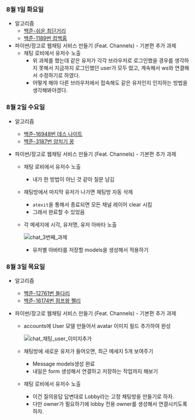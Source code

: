 ### 8월 1일 화요일

- 알고리즘
  - [백준-쉬운 최단거리](https://github.com/sc303030/algorithm_practice/blob/113069300ec68a8df48596ba033f4a8f973ef877/6.BFS/%5B%EB%B0%B1%EC%A4%80%5D%20%EC%89%AC%EC%9A%B4%20%EC%B5%9C%EB%8B%A8%EA%B1%B0%EB%A6%AC%20%ED%8C%8C%EC%9D%B4%EC%8D%AC.md)
  - [백준-1189번 컴백홈](https://github.com/sc303030/algorithm_practice/blob/a75375df08b02087af9ac9bb3afa225363612e11/5.DFS/%5B%EB%B0%B1%EC%A4%80%5D%201189%EB%B2%88%20%EC%BB%B4%EB%B0%B1%ED%99%88%20%ED%8C%8C%EC%9D%B4%EC%8D%AC.md)
- 파이썬/장고로 웹채팅 서비스 만들기 (Feat. Channels) - 기본편 추가 과제
  - 채팅 로비에서 유저수 노출
    - 위 과제를 했는데 같은 유저가 각각 브라우저로 로그인했을 경우를 생각하지 못해서 지금까지 로그인했던 user가 모두 떴고, 계속해서 ws와 연결해서 수정하기로 하였다.
    - 어떻게 해야 다른 브라우저에서 접속해도 같은 유저인지 인지하는 방법을 생각해봐야겠다.

### 8월 2일 수요일

- 알고리즘
  - [백준-16948번 데스 나이트](https://github.com/sc303030/algorithm_practice/blob/e60020748048729f2da0c289044b38b0aa236bbd/6.BFS/%5B%EB%B0%B1%EC%A4%80%5D%2016948%EB%B2%88%20%EB%8D%B0%EC%8A%A4%20%EB%82%98%EC%9D%B4%ED%8A%B8%20%ED%8C%8C%EC%9D%B4%EC%8D%AC.md)
  - [백준-3187번 양치기 꿍](https://github.com/sc303030/algorithm_practice/blob/bf9e720f554a436640dab1c1edccceb0ca123edd/5.DFS/%5B%EB%B0%B1%EC%A4%80%5D%203187%EB%B2%88%20%EC%96%91%EC%B9%98%EA%B8%B0%20%EA%BF%8D%20%ED%8C%8C%EC%9D%B4%EC%8D%AC.md)

- 파이썬/장고로 웹채팅 서비스 만들기 (Feat. Channels) - 기본편 추가 과제

  - 채팅 로비에서 유저수 노출

    - 내가 한 방법이 아닌 것 같아 질문 남김

  - 채팅방에서 마지막 유저가 나가면 채팅방 자동 삭제

    - `atexit`을 통해서 종료되면 모든 채널 레이어 clear 시킴
    - 그래서 완료할 수 있었음

  - 각 메세지에 시각, 유저명, 유저 아바타 노출

    ![chat_3번째_과제](https://github.com/sc303030/tstory_img/assets/52574837/f91f8ffa-439f-42b4-a138-9c844135e31a)

    - 유저별 아바타를 저장할 models을 생성해서 적용하기

### 8월 3일 목요일

- 알고리즘
  - [백준-12761번 돌다리](https://github.com/sc303030/algorithm_practice/blob/c33a049a4ea8f0ab3488279311d9c5ece1cbb39b/6.BFS/%5B%EB%B0%B1%EC%A4%80%5D%2012761%EB%B2%88%20%EB%8F%8C%EB%8B%A4%EB%A6%AC%20%ED%8C%8C%EC%9D%B4%EC%8D%AC.md)
  - [백준-16174번 점프왕 쩰리](https://github.com/sc303030/algorithm_practice/blob/f748d0c92d61fc00b7f66fa3f1805463cf4f8e5c/5.DFS/%5B%EB%B0%B1%EC%A4%80%5D%2016174%EB%B2%88%20%EC%A0%90%ED%94%84%EC%99%95%20%EC%A9%B0%EB%A6%AC(Large)%20%ED%8C%8C%EC%9D%B4%EC%8D%AC.md)

- 파이썬/장고로 웹채팅 서비스 만들기 (Feat. Channels) - 기본편 추가 과제

  - accounts에 User 모델 만들어서 avatar 이미지 필드 추가하여 완성

    ![chat_채팅_user_이미지추가](https://github.com/sc303030/tstory_img/assets/52574837/d9b8a9db-acc4-4b4d-8862-31e9de5b1124)

  - 채팅방에 새로운 유저가 들어오면, 최근 메세지 5개 보여주기
    - Message models생성 완료
    - 내일은 form 생성해서 연결하고 저장하는 작업까지 해보기
  - 채팅 로비에서 유저수 노출
    - 이건 질의응답 답변대로 Lobby라는 고정 채팅방을 만들기로 하자.
    - 다만 owner가 필요하기에 lobby 전용 owner를 생성해서 연결시키도록 하자.